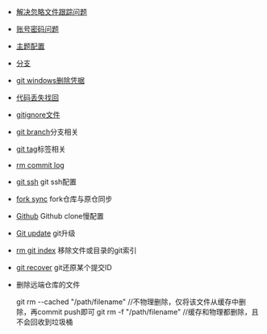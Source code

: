 - <a href="./解决忽略文件跟踪问题.md">解决忽略文件跟踪问题</a>
- <a href="./账号密码.md">账号密码问题</a>
- <a href="./主题配置.md">主题配置</a>
- <a href="./分支.md">分支</a>
- <a href="./删除凭据.md">git windows删除凭据</a>
- <a href="./代码丢失找回.md">代码丢失找回</a>
- <a href="./gitignore文件.md">gitignore文件</a>



- [git branch](branch.md)分支相关

- [git tag](tag.md)标签相关

- [rm commit log](rm-commit-log.md)

- [git ssh](git_ssh.md) git ssh配置

- [fork sync](fork_sync.md) fork仓库与原仓同步

- [Github](github.md) Github clone慢配置

- [Git update](update.md) git升级

- [rm git index](rm.md) 移除文件或目录的git索引

- [git recover](git_recover.md) git还原某个提交ID

- 删除远端仓库的文件

  git rm --cached "/path/filename" //不物理删除，仅将该文件从缓存中删除，再commit push即可
  	git rm -f "/path/filename" //缓存和物理都删除，且不会回收到垃圾桶
